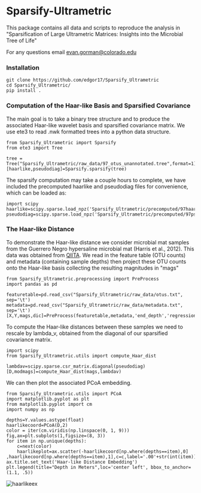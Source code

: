# Sparsify-Ultrametric

This package contains all data and scripts to reproduce the analysis in "Sparsification of Large Ultrametric Matrices: Insights into the Microbial Tree of Life"

For any questions email evan.gorman@colorado.edu

### Installation 

```
git clone https://github.com/edgor17/Sparsify_Ultrametric
cd Sparsify_Ultrametric/
pip install .
```

### Computation of the Haar-like Basis and Sparsified Covariance

The main goal is to take a binary tree structure and to produce the associated Haar-like wavelet basis and sparsified covariance matrix. We use ete3 to read .nwk formatted trees into a python data structure.  

```
from Sparsify_Ultrametric import Sparsify
from ete3 import Tree

tree = Tree("Sparsify_Ultrametric/raw_data/97_otus_unannotated.tree",format=1)
[haarlike,pseudodiag]=Sparsify.sparsify(tree)
```

The sparsify computation may take a couple hours to complete, we have included the precomputed haarlike and pseudodiag files for convenience, which can be loaded as:

```
import scipy
haarlike=scipy.sparse.load_npz('Sparsify_Ultrametric/precomputed/97haarlike.npz')
pseudodiag=scipy.sparse.load_npz('Sparsify_Ultrametric/precomputed/97pseudodiag.npz')
```

### The Haar-like Distance

To demonstrate the Haar-like distance we consider microbial mat samples from the Guerrero Negro hypersaline microbial mat (Harris et al., 2012). This data was obtained from [QIITA](https://qiita.ucsd.edu/study/description/1200#). We read in the feature table (OTU counts) and metadata (containing sample depths) then project these OTU counts onto the Haar-like basis collecting the resulting magnitudes in "mags"

```
from Sparsify_Ultrametric.preprocessing import PreProcess
import pandas as pd

featuretable=pd.read_csv("Sparsify_Ultrametric/raw_data/otus.txt", sep='\t')
metadata=pd.read_csv("Sparsify_Ultrametric/raw_data/metadata.txt", sep='\t')
[X,Y,mags,dic]=PreProcess(featuretable,metadata,'end_depth','regression',tree,haarlike)
```

To compute the Haar-like distances between these samples we need to rescale by lambda_v, obtained from the diagonal of our sparsified covariance matrix. 

```
import scipy
from Sparsify_Ultrametric.utils import compute_Haar_dist

lambdav=scipy.sparse.csr_matrix.diagonal(pseudodiag)
[D,modmags]=compute_Haar_dist(mags,lambdav)
```

We can then plot the associated PCoA embedding.

```
from Sparsify_Ultrametric.utils import PCoA
import matplotlib.pyplot as plt
from matplotlib.pyplot import cm
import numpy as np

depths=Y.values.astype(float)
haarlikecoord=PCoA(D,2)
color = iter(cm.viridis(np.linspace(0, 1, 9)))
fig,ax=plt.subplots(1,figsize=(8, 3))
for item in np.unique(depths):
    c=next(color)
    haarlikeplot=ax.scatter(-haarlikecoord[np.where(depths==item),0] ,haarlikecoord[np.where(depths==item),1],c=c,label='.00'+str(int(item)))
ax.title.set_text('Haar-like Distance Embedding')
plt.legend(title="Depth in Meters",loc='center left', bbox_to_anchor=(1.1, .5))
```

![haarlikeex](https://github.com/edgor17/Sparsify_Ultrametric/assets/87628022/3304d8a8-fc6a-4195-b6a4-657e44075a9e)



